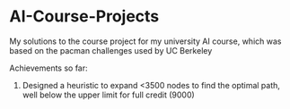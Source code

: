 # AI-Course-Projects
My solutions to the course project for my university AI course, which was based on the pacman challenges used by UC Berkeley

Achievements so far:
1. Designed a heuristic to expand <3500 nodes to find the optimal path, well below the upper limit for full credit (9000) 
